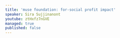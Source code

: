 ```yaml
---
title: 'muse foundation: for-social profit impact'
speaker: Sira Sujjinanont
youtube: ztHxfz7nGVE
managed: true
published: false
---
```

